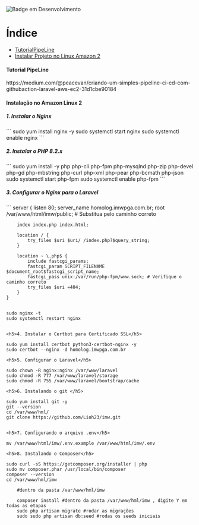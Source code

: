 
![Badge em Desenvolvimento](http://img.shields.io/static/v1?label=STATUS&message=EM%20DESENVOLVIMENTO&color=GREEN&style=for-the-badge)

# Índice 

* [TutorialPipeLine](#tutorialpipeLine)
* [Instalar Projeto no Linux Amazon 2](#amazonlinux)

<h4 id="tutorialpipeLine">Tutorial PipeLine</h4>
https://medium.com/@peacevan/criando-um-simples-pipeline-ci-cd-com-githubaction-laravel-aws-ec2-31d1cbe90184

<h4 id="amazonlinux">Instalação no Amazon Linux 2</h4>

<h5>1. Instalar o Nginx</h5>
```
    sudo yum install nginx -y
    sudo systemctl start nginx
    sudo systemctl enable nginx
```

<h5>2. Instalar o PHP 8.2.x</h5>
 ```
    sudo yum install -y php php-cli php-fpm php-mysqlnd php-zip php-devel php-gd php-mbstring php-curl php-xml php-pear php-bcmath php-json
    sudo systemctl start php-fpm
    sudo systemctl enable php-fpm
```

<h5>3. Configurar o Nginx para o Laravel</h5>
```    server {
        listen 80;
        server_name homolog.imwpga.com.br; 
        root /var/www/html/imw/public; # Substitua pelo caminho correto

        index index.php index.html;

        location / {
            try_files $uri $uri/ /index.php?$query_string;
        }

        location ~ \.php$ {
            include fastcgi_params;
            fastcgi_param SCRIPT_FILENAME $document_root$fastcgi_script_name;
            fastcgi_pass unix:/var/run/php-fpm/www.sock; # Verifique o caminho correto
            try_files $uri =404;
        }
    }
```
```
    sudo nginx -t
    sudo systemctl restart nginx
```

<h5>4. Instalar o Certbot para Certificado SSL</h5>
```
    sudo yum install certbot python3-certbot-nginx -y
    sudo certbot --nginx -d homolog.imwpga.com.br 
```
<h5>5. Configurar o Laravel</h5>
```
    sudo chown -R nginx:nginx /var/www/laravel
    sudo chmod -R 777 /var/www/laravel/storage
    sudo chmod -R 755 /var/www/laravel/bootstrap/cache
```
<h5>6. Instalando o git </h5>
```
    sudo yum install git -y
    git --version
    cd /var/www/hml/
    git clone https://github.com/Lioh23/imw.git
```

<h5>7. Configurando o arquivo .env</h5>
 ```
    mv /var/www/html/imw/.env.example /var/www/html/imw/.env
```
<h5>8. Instalando o Composer</h5>
 ```
    sudo curl -sS https://getcomposer.org/installer | php
    sudo mv composer.phar /usr/local/bin/composer
    composer --version
    cd /var/www/hml/imw 
```
    #dentro da pasta /var/www/hml/imw
```
        composer install #dentro da pasta /var/www/hml/imw , digite Y em todas as etapas
        sudo php artisan migrate #rodar as migrações
        sudo sudo php artisan db:seed #rodas os seeds iniciais
 ```




